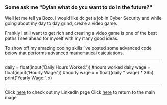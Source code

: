 ### Some ask me "Dylan what do you want to do in the future?"
Well let me tell ya Bozo. I would like do get a job in Cyber Security and while going about my day to day grind, create a video game.

Frankly I still want to get rich and creating a video game is one of the best paths I see ahead for myself with my many good ideas.

To show off my amazing coding skills I've posted some advanced code below that performs advanced mathematical calculations.
___
daily = float(input('Daily Hours Worked:')) #hours worked daily
wage = float(input('Hourly Wage:')) #hourly wage
x = float((daily * wage) * 365)
print('Yearly Wage:', x)
___

Click [here](https://www.linkedin.com/in/dylancolbymay/) to check out my LinkedIn page
Click [here](README.md) to return to the main mage